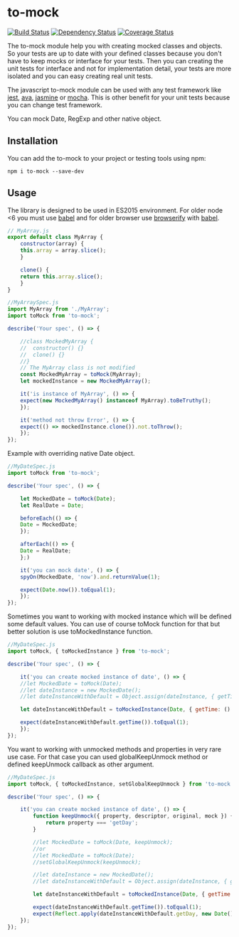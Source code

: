 # to-mock

[![Build Status](https://travis-ci.org/mjancarik/to-mock.svg?branch=master)](https://travis-ci.org/mjancarik/to-mock) [![Dependency Status](https://david-dm.org/mjancarik/to-mock.svg)](https://david-dm.org/mjancarik/to-mock) [![Coverage Status](https://coveralls.io/repos/github/mjancarik/to-mock/badge.svg?branch=master)](https://coveralls.io/github/mjancarik/to-mock?branch=master)

The to-mock module help you with creating mocked classes and objects. So your tests are up to date with your defined classes because you don't have to keep mocks or interface for your tests. Then you can creating the unit tests for interface and not for implementation detail, your tests are more isolated and you can easy creating real unit tests.

The javascript to-mock module can be used with any test framework like [jest](https://facebook.github.io/jest/), [ava](https://github.com/avajs/ava), [jasmine](https://jasmine.github.io/) or [mocha](https://mochajs.org/). This is other benefit for your unit tests because you can change test framework.

You can mock Date, RegExp and other native object.

## Installation

You can add the to-mock to your project or testing tools using npm:

```
npm i to-mock --save-dev
```

## Usage

The library is designed to be used in ES2015 environment. For older node <6 you must use [babel](https://babeljs.io/) and for older browser use [browserify](http://browserify.org/) with  [babel](https://babeljs.io/).

```javascript
// MyArray.js
export default class MyArray {
    constructor(array) {
    this.array = array.slice();
    }

    clone() {
    return this.array.slice();
    }
}

//MyArraySpec.js
import MyArray from './MyArray';
import toMock from 'to-mock';

describe('Your spec', () => {

    //class MockedMyArray {
    //	constructor() {}
    //	clone() {}
    //}
    // The MyArray class is not modified
    const MockedMyArray = toMock(MyArray);
    let mockedInstance = new MockedMyArray();

    it('is instance of MyArray', () => {
    expect(new MockedMyArray() instanceof MyArray).toBeTruthy();
    });

    it('method not throw Error', () => {
    expect(() => mockedInstance.clone()).not.toThrow();
    });
});
```

Example with overriding native Date object.

```javascript
//MyDateSpec.js
import toMock from 'to-mock';

describe('Your spec', () => {

    let MockedDate = toMock(Date);
    let RealDate = Date;

    beforeEach(() => {
    Date = MockedDate;
    });

    afterEach(() => {
    Date = RealDate;
    };)

    it('you can mock date', () => {
    spyOn(MockedDate, 'now').and.returnValue(1);

    expect(Date.now()).toEqual(1);
    });
});

```

Sometimes you want to working with mocked instance which will be defined some default values. You can use of course toMock function for that but better solution is use toMockedInstance function.

```javascript
//MyDateSpec.js
import toMock, { toMockedInstance } from 'to-mock';

describe('Your spec', () => {

    it('you can create mocked instance of date', () => {
    //let MockedDate = toMock(Date);
    //let dateInstance = new MockedDate();
    //let dateInstanceWithDefault = Object.assign(dateInstance, { getTime: () => 1 });

    let dateInstanceWithDefault = toMockedInstance(Date, { getTime: () => 1 });

    expect(dateInstanceWithDefault.getTime()).toEqual(1);
    });
});

```

You want to working with unmocked methods and properties in very rare use case. For that case you can used globalKeepUnmock method or defined keepUnmock callback as other argument.

```javascript
//MyDateSpec.js
import toMock, { toMockedInstance, setGlobalKeepUnmock } from 'to-mock';

describe('Your spec', () => {

    it('you can create mocked instance of date', () => {
        function keepUnmock({ property, descriptor, original, mock }) {
            return property === 'getDay';
        }

        //let MockedDate = toMock(Date, keepUnmock);
        //or    
        //let MockedDate = toMock(Date);
        //setGlobalKeepUnmock(keepUnmock);

        //let dateInstance = new MockedDate();
        //let dateInstanceWithDefault = Object.assign(dateInstance, { getTime: () => 1 });

        let dateInstanceWithDefault = toMockedInstance(Date, { getTime: () => 1 }, keepUnmock);

        expect(dateInstanceWithDefault.getTime()).toEqual(1);
        expect(Reflect.apply(dateInstanceWithDefault.getDay, new Date(), []) === new Date().getDay()).toEqual(true);
    });
});

```
